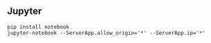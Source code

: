 ## Jupyter
~~~
pip install notebook
jupyter-notebook --ServerApp.allow_origin='*' --ServerApp.ip='*'
~~~
